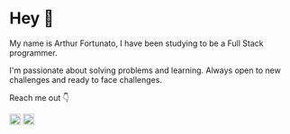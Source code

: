 # Hey 👋
My name is Arthur Fortunato, I have been studying to be a Full Stack programmer.

I'm passionate about solving problems and learning. Always open to new challenges and ready to face challenges.

Reach me out   :point_down: 

  <a href="https://www.linkedin.com/in/arthur-forturnato-643828187//" target="blank"><img align="center" src="https://cdn.jsdelivr.net/npm/simple-icons@3.0.1/icons/linkedin.svg" alt="arthur-forturnato-643828187/" height="20" width="20" /></a>
     <a href="https://www.instagram.com/luizarthur.fortunato/" target="blank"><img align="center" src="https://cdn.jsdelivr.net/npm/simple-icons@3.0.1/icons/instagram.svg" alt="luizarthur.fortunato/Instagram" height="20" width="20" /></a>
